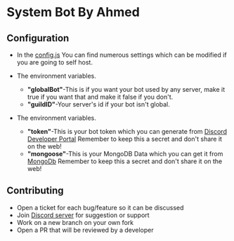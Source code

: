 # System Bot By Ahmed

## Configuration

* In the [config.js](https://replit.com/@AhmedYoutube/staff-bot-by-Ahmed#config.js) You can find numerous settings which can be modified if you are going to self host.
* The environment variables.
  * **"globalBot"**-This is if you want your bot used by any server, make it true if you want that and make it false if you don't.
  * **"guildID"**-Your server's id if your bot isn't global.

* The environment variables.
	* **"token"**-This is your bot token which you can generate from [Discord Developer Portal](https://discordapp.com/developers) Remember to keep this a secret and don't share it on the web!
  * **"mongoose"**-This is your MongoDB Data which you can get it from [MongoDb](https://www.mongodb.com/) Remember to keep this a secret and don't share it on the web!
## Contributing

* Open a ticket for each bug/feature so it can be discussed
* Join [Discord server](https://discord.gg/bfDwf4u6hM) for suggestion or support
* Work on a new branch on your own fork
* Open a PR that will be reviewed by a developer